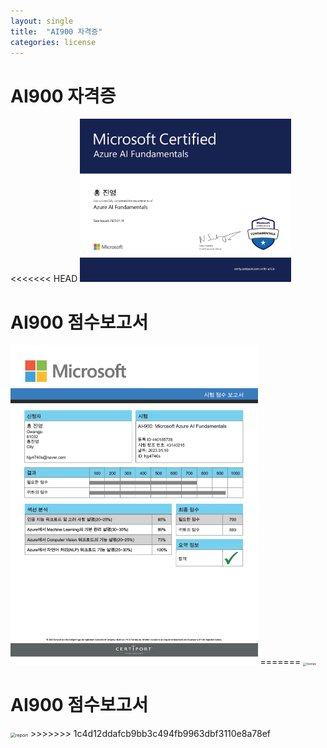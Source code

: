 ```yaml
---
layout: single
title:  "AI900 자격증"
categories: license
---
```


# AI900 자격증
<<<<<<< HEAD
<img src="../images/license.jpg" alt="license" style="zoom:33%;" />

# AI900 점수보고서
<img src="../images/2023-03-31-AI900 자격증/report.jpg" alt="report" style="zoom:50%;" />
=======
<img src="D:\Batter2-github-blog\Batter2.github.io\images\2023-03-31-AI900 자격증\license.jpg" alt="license" style="zoom:33%;" />

# AI900 점수보고서
<img src="D:\Batter2-github-blog\Batter2.github.io\images\2023-03-31-AI900 자격증\report.jpg" alt="report" style="zoom:50%;" />
>>>>>>> 1c4d12ddafcb9bb3c494fb9963dbf3110e8a78ef

